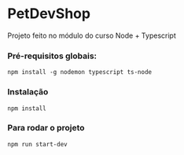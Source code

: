 # PetDevShop

Projeto feito no módulo do curso Node + Typescript

### Pré-requisitos globais:

`npm install -g nodemon typescript ts-node`

### Instalação

`npm install`

### Para rodar o projeto

`npm run start-dev`
